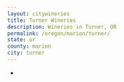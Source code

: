 ```yaml
---
layout: citywineries
title: Turner Wineries
description: Wineries in Turner, OR
permalink: /oregon/marion/turner/
state: or
county: marion
city: turner
---
```

-
